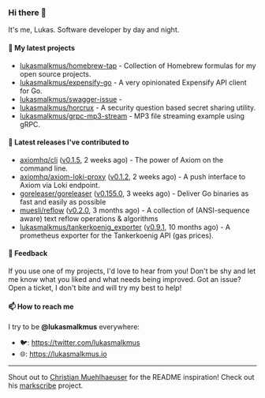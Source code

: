 ### Hi there 👋

It's me, Lukas. Software developer by day and night.

#### 🌱 My latest projects

- [lukasmalkmus/homebrew-tap](https://github.com/lukasmalkmus/homebrew-tap) - Collection of Homebrew formulas for my open source projects.
- [lukasmalkmus/expensify-go](https://github.com/lukasmalkmus/expensify-go) - A very opinionated Expensify API client for Go.
- [lukasmalkmus/swagger-issue](https://github.com/lukasmalkmus/swagger-issue) - 
- [lukasmalkmus/horcrux](https://github.com/lukasmalkmus/horcrux) - A security question based secret sharing utility.
- [lukasmalkmus/grpc-mp3-stream](https://github.com/lukasmalkmus/grpc-mp3-stream) - MP3 file streaming example using gRPC.

#### 🔭 Latest releases I've contributed to

- [axiomhq/cli](https://github.com/axiomhq/cli) ([v0.1.5](https://github.com/axiomhq/cli/releases/tag/v0.1.5), 2 weeks ago) - The power of Axiom on the command line.
- [axiomhq/axiom-loki-proxy](https://github.com/axiomhq/axiom-loki-proxy) ([v0.1.2](https://github.com/axiomhq/axiom-loki-proxy/releases/tag/v0.1.2), 2 weeks ago) - A push interface to Axiom via Loki endpoint.
- [goreleaser/goreleaser](https://github.com/goreleaser/goreleaser) ([v0.155.0](https://github.com/goreleaser/goreleaser/releases/tag/v0.155.0), 3 weeks ago) - Deliver Go binaries as fast and easily as possible
- [muesli/reflow](https://github.com/muesli/reflow) ([v0.2.0](https://github.com/muesli/reflow/releases/tag/v0.2.0), 3 months ago) - A collection of (ANSI-sequence aware) text reflow operations &amp; algorithms
- [lukasmalkmus/tankerkoenig_exporter](https://github.com/lukasmalkmus/tankerkoenig_exporter) ([v0.9.1](https://github.com/lukasmalkmus/tankerkoenig_exporter/releases/tag/v0.9.1), 10 months ago) - A prometheus exporter for the Tankerkoenig API (gas prices).

#### 💬 Feedback

If you use one of my projects, I'd love to hear from you! Don't be shy and let
me know what you liked and what needs being improved. Got an issue? Open a
ticket, I don't bite and will try my best to help!

#### 📫 How to reach me

I try to be **@lukasmalkmus** everywhere:

- 🐦: https://twitter.com/lukasmalkmus
- 🌐: https://lukasmalkmus.io

---

Shout out to [Christian Muehlhaeuser](https://github.com/muesli) for the README
inspiration! Check out his [markscribe](https://github.com/muesli/markscribe)
project.
